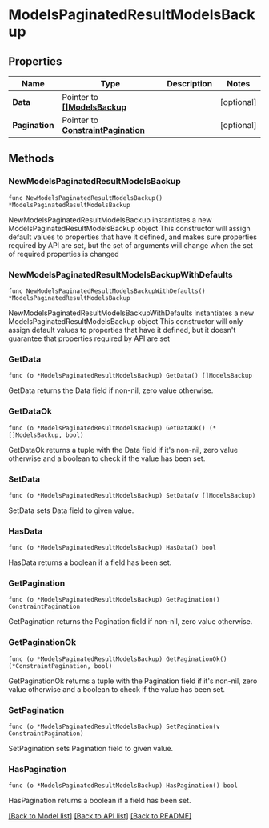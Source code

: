 # ModelsPaginatedResultModelsBackup

## Properties

Name | Type | Description | Notes
------------ | ------------- | ------------- | -------------
**Data** | Pointer to [**[]ModelsBackup**](ModelsBackup.md) |  | [optional] 
**Pagination** | Pointer to [**ConstraintPagination**](ConstraintPagination.md) |  | [optional] 

## Methods

### NewModelsPaginatedResultModelsBackup

`func NewModelsPaginatedResultModelsBackup() *ModelsPaginatedResultModelsBackup`

NewModelsPaginatedResultModelsBackup instantiates a new ModelsPaginatedResultModelsBackup object
This constructor will assign default values to properties that have it defined,
and makes sure properties required by API are set, but the set of arguments
will change when the set of required properties is changed

### NewModelsPaginatedResultModelsBackupWithDefaults

`func NewModelsPaginatedResultModelsBackupWithDefaults() *ModelsPaginatedResultModelsBackup`

NewModelsPaginatedResultModelsBackupWithDefaults instantiates a new ModelsPaginatedResultModelsBackup object
This constructor will only assign default values to properties that have it defined,
but it doesn't guarantee that properties required by API are set

### GetData

`func (o *ModelsPaginatedResultModelsBackup) GetData() []ModelsBackup`

GetData returns the Data field if non-nil, zero value otherwise.

### GetDataOk

`func (o *ModelsPaginatedResultModelsBackup) GetDataOk() (*[]ModelsBackup, bool)`

GetDataOk returns a tuple with the Data field if it's non-nil, zero value otherwise
and a boolean to check if the value has been set.

### SetData

`func (o *ModelsPaginatedResultModelsBackup) SetData(v []ModelsBackup)`

SetData sets Data field to given value.

### HasData

`func (o *ModelsPaginatedResultModelsBackup) HasData() bool`

HasData returns a boolean if a field has been set.

### GetPagination

`func (o *ModelsPaginatedResultModelsBackup) GetPagination() ConstraintPagination`

GetPagination returns the Pagination field if non-nil, zero value otherwise.

### GetPaginationOk

`func (o *ModelsPaginatedResultModelsBackup) GetPaginationOk() (*ConstraintPagination, bool)`

GetPaginationOk returns a tuple with the Pagination field if it's non-nil, zero value otherwise
and a boolean to check if the value has been set.

### SetPagination

`func (o *ModelsPaginatedResultModelsBackup) SetPagination(v ConstraintPagination)`

SetPagination sets Pagination field to given value.

### HasPagination

`func (o *ModelsPaginatedResultModelsBackup) HasPagination() bool`

HasPagination returns a boolean if a field has been set.


[[Back to Model list]](../README.md#documentation-for-models) [[Back to API list]](../README.md#documentation-for-api-endpoints) [[Back to README]](../README.md)



